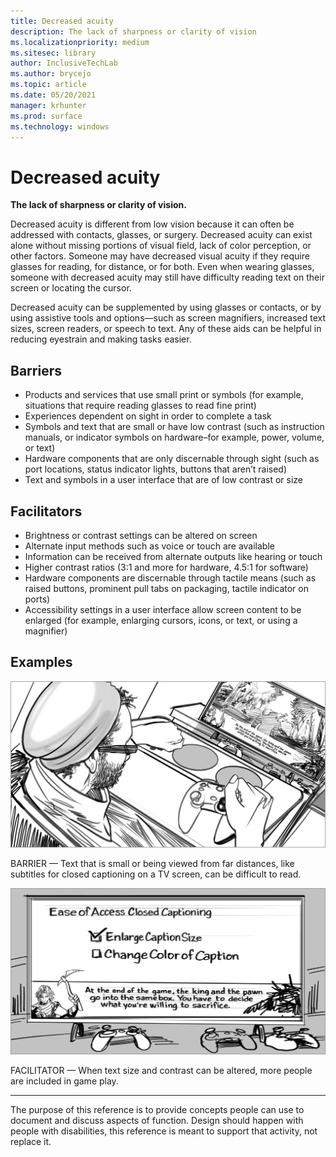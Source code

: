 ```yaml
---
title: Decreased acuity
description: The lack of sharpness or clarity of vision
ms.localizationpriority: medium
ms.sitesec: library
author: InclusiveTechLab
ms.author: brycejo 
ms.topic: article
ms.date: 05/20/2021
manager: krhunter
ms.prod: surface
ms.technology: windows
---
```


# Decreased acuity

**The lack of sharpness or clarity of vision.**

Decreased acuity is different from low vision because it can often be addressed with contacts, glasses, or surgery. Decreased acuity can exist alone without missing portions of visual field, lack of color perception, or other factors. Someone may have decreased visual acuity if they require glasses for reading, for distance, or for both. Even when wearing glasses, someone with decreased acuity may still have difficulty reading text on their screen or locating the cursor.

Decreased acuity can be supplemented by using glasses or contacts, or by using assistive tools and options—such as screen magnifiers, increased text sizes, screen readers, or speech to text. Any of these aids can be helpful in reducing eyestrain and making tasks easier.

## Barriers

* Products and services that use small print or symbols (for example, situations that require reading glasses to read fine print)​
* Experiences dependent on sight in order to complete a task​
* Symbols and text that are small or have low contrast (such as instruction manuals, or indicator symbols on hardware–for example, power, volume, or text)​
* Hardware components that are only discernable through sight (such as port locations, status indicator lights, buttons that aren’t raised)​
* Text and symbols in a user interface that are of low contrast or size​


## Facilitators

* Brightness or contrast settings can be altered on screen​
* Alternate input methods such as voice or touch are available​
* Information can be received from alternate outputs like hearing or touch
* Higher contrast ratios (3:1 and more for hardware, 4.5:1 for software)​
* Hardware components are discernable through tactile means (such as raised buttons, prominent pull tabs on packaging, tactile indicator on ports)​
* Accessibility settings in a user interface allow screen content to be enlarged (for example, enlarging cursors, icons, or text, or using a magnifier)​


## Examples

![A man sits across the room from a monitor. He’s looking at a paragraph of small text on the screen. In his hand is an Xbox controller, and he seems to be making a decision in a game.](images/Vision_DecreasedAcuity_Barrier.jpg)

BARRIER — Text that is small or being viewed from far distances, like subtitles for closed captioning on a TV screen, can be difficult to read. 

![The monitor shows closed captioning options. The man has selected the option to enlarge caption size, and he hasn’t selected the option to change the caption color.](images/Vision_DecreasedAcuity_Facilitator.jpg)

FACILITATOR — When text size and contrast can be altered, more people are included in game play.


[comment]: # (Footer statement)
___
The purpose of this reference is to provide concepts people can use to document and discuss aspects of function. Design should happen with people with disabilities, this reference is meant to support that activity, not replace it. 